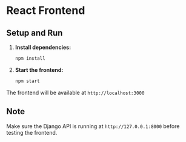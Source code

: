 # React Frontend

## Setup and Run

1. **Install dependencies:**
   ```bash
   npm install
   ```

2. **Start the frontend:**
   ```bash
   npm start
   ```

The frontend will be available at `http://localhost:3000`

## Note
Make sure the Django API is running at `http://127.0.0.1:8000` before testing the frontend.
